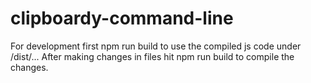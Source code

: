 # clipboardy-command-line

For development first npm run build to use the compiled js code under /dist/...
After making changes in files hit npm run build to compile the changes.
